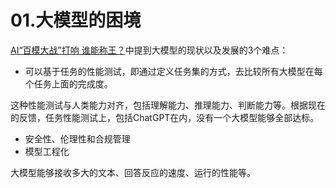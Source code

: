 # 01.大模型的困境

[AI“百模大战”打响 谁能称王？](https://api3.cls.cn/share/article/1337187?os=ios&sv=8.1.2)中提到大模型的现状以及发展的3个难点：

- 可以基于任务的性能测试，即通过定义任务集的方式，去比较所有大模型在每个任务上面的完成度。

这种性能测试与人类能力对齐，包括理解能力、推理能力、判断能力等。根据现在的反馈，任务性能测试上，包括ChatGPT在内，没有一个大模型能够全部达标。

- 安全性、伦理性和合规管理
- 模型工程化

大模型能够接收多大的文本、回答反应的速度、运行的性能等。
